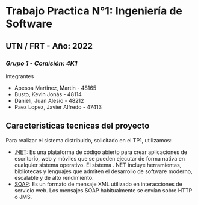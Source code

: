 # Trabajo Practica N°1: Ingeniería de Software
## UTN / FRT - Año: 2022 
### _Grupo 1 - Comisión: 4K1_


Integrantes

- Apesoa Martinez, Martin - 48165
- Busto, Kevin Jonás - 48114
- Danieli, Juan Alesio - 48212
- Paez Lopez, Javier Alfredo - 47413

## Caracteristicas tecnicas del proyecto

Para realizar el sistema distribuido, solicitado en el TP1, utilizamos:

- [.NET](https://breakdance.github.io/breakdance/): Es una plataforma de código abierto para crear aplicaciones de escritorio, web y móviles que se pueden ejecutar de forma nativa en cualquier sistema operativo. El sistema . NET incluye herramientas, bibliotecas y lenguajes que admiten el desarrollo de software moderno, escalable y de alto rendimiento.
- [SOAP](https://breakdance.github.io/breakdance/): Es un formato de mensaje XML utilizado en interacciones de servicio web. Los mensajes SOAP habitualmente se envían sobre HTTP o JMS.
